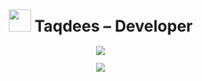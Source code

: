 <h1 align="center">
  <img src="https://cdn.jsdelivr.net/gh/devicons/devicon/icons/github/github-original.svg" width="40" />
  Taqdees – Developer
</h1>

<p align="center">
  <img src="https://readme-typing-svg.herokuapp.com?font=Fira+Code&weight=500&size=22&pause=1000&color=36BCF7&center=true&vCenter=true&width=450&lines=Software+Developer;Passionate+Problem+Solver;Available+for+Commissions" />
</p>

<p align="center">
  <a href="https://portfolio-taqdees-projects.vercel.app/">
    <img src="https://img.shields.io/badge/Want%20to%20know%20about%20me%3F-Visit%20my%20website-36BCF7?style=for-the-badge" />
  </a>
</p>
